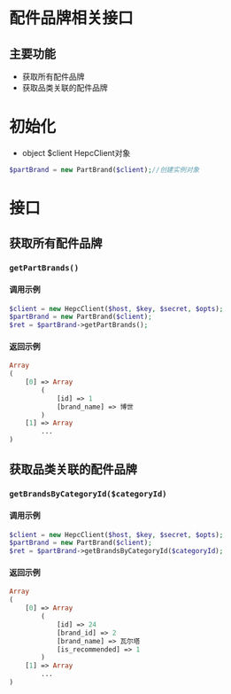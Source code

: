 # 配件品牌相关接口

## 主要功能

- 获取所有配件品牌
- 获取品类关联的配件品牌

# 初始化

+ object  $client  HepcClient对象

```php
$partBrand = new PartBrand($client);//创建实例对象
```

# 接口

## 获取所有配件品牌

### `getPartBrands()`

#### 调用示例

```php
$client = new HepcClient($host, $key, $secret, $opts);
$partBrand = new PartBrand($client);
$ret = $partBrand->getPartBrands();
```

#### 返回示例
```php
Array
(
    [0] => Array
        (
            [id] => 1
            [brand_name] => 博世
        )
    [1] => Array
        ...
)
```

## 获取品类关联的配件品牌

### `getBrandsByCategoryId($categoryId)`

#### 调用示例

```php
$client = new HepcClient($host, $key, $secret, $opts);
$partBrand = new PartBrand($client);
$ret = $partBrand->getBrandsByCategoryId($categoryId);
```

#### 返回示例
```php
Array
(
    [0] => Array
        (
            [id] => 24
            [brand_id] => 2
            [brand_name] => 瓦尔塔
            [is_recommended] => 1
        )
    [1] => Array 
        ...
)
```